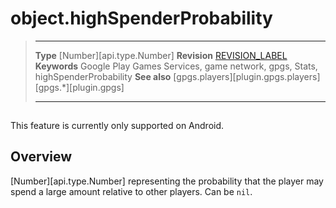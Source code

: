 # object.highSpenderProbability

> --------------------- ------------------------------------------------------------------------------------------
> __Type__              [Number][api.type.Number]
> __Revision__          [REVISION_LABEL](REVISION_URL)
> __Keywords__          Google Play Games Services, game network, gpgs, Stats, highSpenderProbability
> __See also__          [gpgs.players][plugin.gpgs.players]
>                       [gpgs.*][plugin.gpgs]
> --------------------- ------------------------------------------------------------------------------------------

<div class="docs-tip-outer">
<div class="docs-tip-inner-left">
<div class="fa fa-android" style="font-size: 39px; padding-top: 1px;"></div>
</div>
<div class="docs-tip-inner-right">

This feature is currently only supported on Android.

</div>
</div>


## Overview

[Number][api.type.Number] representing the probability that the player may spend a large amount relative to other players. Can be `nil`.
